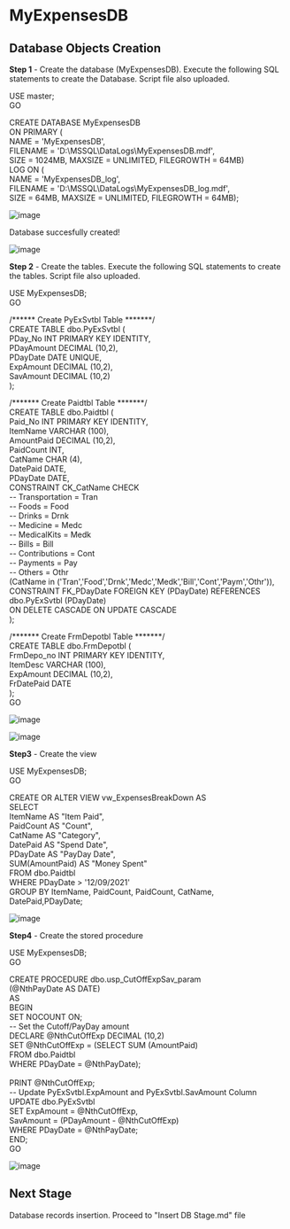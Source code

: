 # **MyExpensesDB**

**Database Objects Creation**
----------------------------------------------------------------------------------------------------------------------------------

**Step 1** - Create the database (MyExpensesDB). Execute the following SQL statements to create the Database. Script file also uploaded.

USE master;                                                  <br/>
GO

CREATE DATABASE MyExpensesDB                                  <br/>
ON PRIMARY (                                                  <br/>
    NAME = 'MyExpensesDB',                                    <br/>
    FILENAME = 'D:\MSSQL\DataLogs\MyExpensesDB.mdf',          <br/>
    SIZE = 1024MB, MAXSIZE = UNLIMITED, FILEGROWTH = 64MB)                                                            
LOG ON (                                                      <br/>
    NAME = 'MyExpensesDB_log',                                <br/>
    FILENAME = 'D:\MSSQL\DataLogs\MyExpensesDB_log.mdf',      <br/>
    SIZE = 64MB, MAXSIZE = UNLIMITED, FILEGROWTH = 64MB);     <br/>

![image](https://user-images.githubusercontent.com/95063830/157047148-bbbc9cdb-5dac-415f-84f1-14eaaea6d425.png)

Database succesfully created!

![image](https://user-images.githubusercontent.com/95063830/157047315-946e482d-0bb8-4054-83ac-6fe6ab01dfd9.png)


**Step 2** - Create the tables. Execute the following SQL statements to create the tables. Script file also uploaded.

USE MyExpensesDB;                                           <br/>
GO

/****** Create PyExSvtbl Table *******/                         <br/>
CREATE TABLE dbo.PyExSvtbl (                                    <br/>
    PDay_No     INT PRIMARY KEY IDENTITY,                                           
    PDayAmount	DECIMAL (10,2),                                 <br/>
    PDayDate    DATE UNIQUE,                                    <br/>
    ExpAmount	DECIMAL (10,2),                                 <br/>
    SavAmount	DECIMAL (10,2)                                  <br/>
);                                                              <br/>
                        
/******* Create Paidtbl Table *******/                          <br/>
CREATE TABLE dbo.Paidtbl (                                      <br/>
    Paid_No		INT PRIMARY KEY IDENTITY,                       <br/>
    ItemName	VARCHAR (100),                                  <br/>
    AmountPaid	DECIMAL (10,2),                                 <br/>
    PaidCount	INT,                                            <br/>
    CatName		CHAR (4),                                       <br/>
    DatePaid	DATE,                                           <br/>
    PDayDate	DATE,                                           <br/>
CONSTRAINT  CK_CatName CHECK                                    
     -- Transportation = Tran                                              
     -- Foods          = Food                                   <br/>
     -- Drinks         = Drnk                                   <br/>
     -- Medicine       = Medc                                      
     -- MedicalKits    = Medk                                   <br/>
     -- Bills          = Bill                                   <br/>
     -- Contributions  = Cont                                   <br/>
     -- Payments       = Pay                                    <br/> 
     -- Others         = Othr                                   <br/>
        (CatName in ('Tran','Food','Drnk','Medc','Medk','Bill','Cont','Paym','Othr')),  <br/>
CONSTRAINT FK_PDayDate FOREIGN KEY (PDayDate) REFERENCES dbo.PyExSvtbl (PDayDate)       <br/>
    ON DELETE CASCADE ON UPDATE CASCADE                                                 <br/>
);                                                                                      <br/>   

/******* Create FrmDepotbl Table *******/                                                                                          
CREATE TABLE dbo.FrmDepotbl (                                                           <br/>
    FrmDepo_no	INT PRIMARY KEY IDENTITY,                                               <br/>
    ItemDesc	VARCHAR (100),                                                          <br/>
    ExpAmount	DECIMAL (10,2),                                                         <br/>
    FrDatePaid	DATE                                                                    <br/>
);                                                                                      <br/>
GO                                                                                      <br/>


![image](https://user-images.githubusercontent.com/95063830/157194423-5f4b5849-0c63-4510-925c-71d495352022.png)

![image](https://user-images.githubusercontent.com/95063830/157194509-d89d4b74-840a-4d1b-8d70-a538da9f25cf.png)
 <br/>

**Step3** - Create the view 

USE MyExpensesDB;                                           <br/>
GO

CREATE OR ALTER VIEW vw_ExpensesBreakDown AS                <br/>
    SELECT                                                    
    ItemName		AS "Item Paid",                         <br/>
    PaidCount	    AS "Count",                             <br/>
    CatName	        AS "Category",	                        <br/>
    DatePaid        AS "Spend Date",	                    <br/>
    PDayDate	    AS "PayDay Date",                       <br/>
 SUM(AmountPaid)   	AS "Money Spent"                        <br/>
 FROM dbo.Paidtbl                                           <br/>
 WHERE PDayDate >   '12/09/2021'                            <br/>
 GROUP BY ItemName, PaidCount, PaidCount, CatName, DatePaid,PDayDate;       <br/>

![image](https://user-images.githubusercontent.com/95063830/157197670-cb77473a-23d0-4c1b-af05-28f00dd9aaa6.png)
 <br/>

**Step4** - Create the stored procedure

USE MyExpensesDB;                                           <br/>
GO

CREATE PROCEDURE dbo.usp_CutOffExpSav_param                 <br/>
(@NthPayDate AS DATE)                                       <br/>
AS                                                          <br/>
BEGIN                                                       <br/>
SET NOCOUNT ON;                                             <br/>
    -- Set the Cutoff/PayDay amount                                                  
    DECLARE @NthCutOffExp DECIMAL (10,2)                    <br/>
    SET @NthCutOffExp = (SELECT SUM (AmountPaid)            <br/>
                         FROM dbo.Paidtbl                   <br/>
                         WHERE PDayDate =  @NthPayDate);    <br/>                                                               
    PRINT @NthCutOffExp;                                    <br/>
    -- Update PyExSvtbl.ExpAmount and PyExSvtbl.SavAmount Column    <br/>
    UPDATE dbo.PyExSvtbl                                                               
    SET     ExpAmount = @NthCutOffExp,                                 
            SavAmount = (PDayAmount - @NthCutOffExp)                   
    WHERE   PDayDate = @NthPayDate;                                 <br/>
END;                                                                <br/>
GO    

![image](https://user-images.githubusercontent.com/95063830/157201113-d16374b1-5f6f-4a25-87ed-dcba2f7ec0e0.png)
 <br/>


**Next Stage**
----------------------------------------------------------------------------------------------------------------------------------
Database records insertion. Proceed to "Insert DB Stage.md" file
